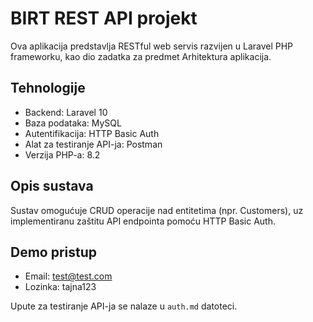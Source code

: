 # BIRT REST API projekt

Ova aplikacija predstavlja RESTful web servis razvijen u Laravel PHP frameworku, kao dio zadatka za predmet Arhitektura aplikacija.

## Tehnologije

- Backend: Laravel 10
- Baza podataka: MySQL
- Autentifikacija: HTTP Basic Auth
- Alat za testiranje API-ja: Postman
- Verzija PHP-a: 8.2

## Opis sustava

Sustav omogućuje CRUD operacije nad entitetima (npr. Customers), uz implementiranu zaštitu API endpointa pomoću HTTP Basic Auth.

## Demo pristup

- Email: test@test.com
- Lozinka: tajna123

Upute za testiranje API-ja se nalaze u `auth.md` datoteci.

